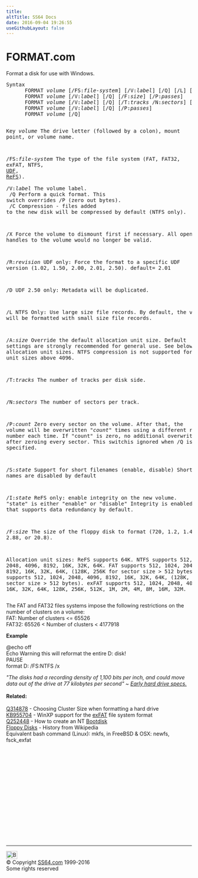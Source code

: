 ```yaml
---
title:
altTitle: SS64 Docs
date: 2016-09-04 19:26:55
useGithubLayout: false
---
```

<!-- #BeginLibraryItem "/Library/head_nt.lbi" --><!-- #EndLibraryItem --><h1>FORMAT.com </h1> 
<p>Format a disk for use with Windows. </p>
<pre>Syntax
      FORMAT <i>volume</i> [/FS:<i>file-system</i>] [/V:<i>label</i>] [/Q] [/L] [/A:<i>size</i>] [/C] [/I:<i>state</i>] [ /X] [/P:<i>passes</i>] [/S:<i>state</i>]
      FORMAT <i>volume</i> [/V:<i>label</i>] [/Q] [/F:<i>size</i>] [/P:<i>passes</i>]
      FORMAT <i>volume</i> [/V:<i>label</i>] [/Q] [/T:<i>tracks</i> /N:<i>sectors</i>] [/P:<i>passes</i>]
      FORMAT <i>volume</i> [/V:<i>label</i>] [/Q] [/P:<i>passes</i>]
      FORMAT <i>volume</i> [/Q]

Key
   <i>volume</i>          The drive letter (followed by a colon), mount point, or volume name.

   /FS:<i>file-system</i> The type of the file system (FAT, FAT32, exFAT, NTFS, <a href="https://en.wikipedia.org/wiki/Universal_Disk_Format">UDF</a>, <a href="https://en.wikipedia.org/wiki/ReFS">ReFS</a>).<br>
   /V:<i>label</i>        The volume label.<br>
   /Q              Perform a quick format. This switch overrides /P (zero out bytes).<br>
   /C              Compression - files added to the new disk will be compressed by default (NTFS only).

   /X              Force the volume to dismount first if necessary.
                   All opened handles to the volume would no longer be valid.

   /R:<i>revision</i>     UDF only: Force the format to a specific UDF version
                   (1.02, 1.50, 2.00, 2.01, 2.50).  default= 2.01

   /D              UDF 2.50 only: Metadata will be duplicated.

   /L              NTFS Only: Use large size file records.
                   By default, the volume will be formatted with small size file records.

   /A:<i>size</i>         Override the default allocation unit size. Default settings are
                   strongly recommended for general use. See below for allocation unit sizes.
                   NTFS compression is not supported for allocation unit sizes above 4096.

   /T:<i>tracks</i>       The number of tracks per disk side.

   /N:<i>sectors</i>      The number of sectors per track.

   /P:<i>count</i>        Zero every sector on the volume.  After that, the volume will be
                   overwritten "<i>count</i>" times using a different random number each time.
                   If "count" is zero, no additional overwrites are made after 
                   zeroing every sector.
                   This switchis ignored when /Q is specified.

   /S:<i>state</i>        Support for short filenames (enable, disable)
                   Short names are disabled by default

   /I:<i>state</i>        ReFS only: enable integrity on the new volume.
                   "state" is either "enable" or "disable"
                   Integrity is enabled on storage that supports data redundancy
                   by default.

   /F:<i>size</i>         The size of the floppy disk to format (720, 1.2, 1.44, 2.88, or 20.8).

Allocation unit sizes:
   ReFS supports 64K.
   NTFS supports 512, 1024, 2048, 4096, 8192, 16K, 32K, 64K.
   FAT supports 512, 1024, 2048, 4096, 8192, 16K, 32K, 64K,
     (128K, 256K for sector size &gt; 512 bytes).
   FAT32 supports 512, 1024, 2048, 4096, 8192, 16K, 32K, 64K,
     (128K, 256K for sector size &gt; 512 bytes).
   exFAT supports 512, 1024, 2048, 4096, 8192, 16K, 32K, 64K,
   128K, 256K, 512K, 1M, 2M, 4M, 8M, 16M, 32M.</pre>
<p> The FAT and FAT32 files systems impose the
following restrictions on the number of clusters on a volume:<br>
FAT: Number of clusters &lt;= <span class="code">65526</span><br>
FAT32: <span class="code">65526</span> &lt; Number of clusters &lt; <span class="code">4177918</span><br>
</p>
<p><b>Example</b></p>
<p class="code">@echo off<br>
Echo Warning this will reformat the entire D: disk!<br>PAUSE<br>
format D: /FS:NTFS /x</p>
<p><i class="quote">"The disks had a recording density of 1,100 bits per inch, and could move data out of the drive at 77 kilobytes per second" ~ <a href="http://www.itjungle.com/tfh/tfh091806-story03.html">Early hard drive specs. </a></i><b><br>
<br>
Related:</b><br><br>
<a href="https://support.microsoft.com/kb/314878">Q314878</a> - Choosing Cluster Size when formatting a hard drive<br>
<a href="http://www.microsoft.com/downloads/en/details.aspx?FamilyID=1cbe3906-ddd1-4ca2-b727-c2dff5e30f61">KB955704</a> - WinXP support   for the <a href="http://en.wikipedia.org/wiki/ExFAT">exFAT</a> file system format<br>
<a href="https://support.microsoft.com/kb/252448">Q252448</a> - How to create an NT <a href="http://www.bootdisk.com/">Bootdisk</a><br>
<a href="http://en.wikipedia.org/wiki/Floppy_disk">Floppy Disks</a> - History from Wikipedia <br>
Equivalent bash command (Linux): <span class="code">mkfs</span>, in FreeBSD &amp; OSX: <span class="code">newfs, fsck_exfat</span></p><!-- #BeginLibraryItem "/Library/foot_nt.lbi" --><p>
<!-- windows300 -->
<ins class="adsbygoogle" style="display:inline-block;width:300px;height:250px" data-ad-client="ca-pub-6140977852749469" data-ad-slot="7649547908"></ins>
<script>
(adsbygoogle = window.adsbygoogle || []).push({});
</script></p>
<hr>
<div id="bl" class="footer"><a href="format.html#"><img src="../images/top.png" width="30" height="22" alt="Back to the Top"></a></div>
<div id="br" class="footer, tagline">© Copyright <a href="../index.html">SS64.com</a> 1999-2016<br>
Some rights reserved</div><!-- #EndLibraryItem -->
